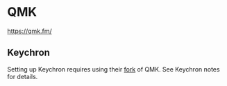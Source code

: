 # QMK

<https://qmk.fm/>

## Keychron

Setting up Keychron requires using their [fork](https://github.com/Keychron/qmk_firmware/) of QMK. See Keychron notes for details.

